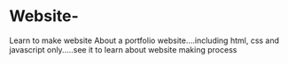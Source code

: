 # Website-
Learn to make website
About a portfolio website....including html, css and javascript only.....see it to learn about website making process
